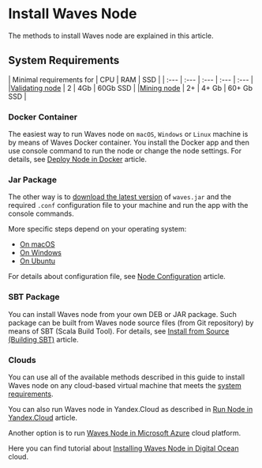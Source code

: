 # Install Waves Node

The methods to install Waves node are explained in this article.

## System Requirements

| Minimal requirements for | CPU | RAM | SSD |
| :--- | :--- | :--- | :--- | :--- |
|[Validating node](/en/blockchain/node/validating-node) | 2 | 4Gb | 60Gb SSD |
|[Mining node](/en/blockchain/node/mining-node) | 2+ | 4+ Gb | 60+ Gb SSD |

### Docker Container

The easiest way to run Waves node on `macOS`, `Windows` or `Linux` machine is by means of Waves Docker container. You install the Docker app and then use console command to run the node or change the node settings. For details, see [Deploy Node in Docker](/en/waves-node/waves-node-in-docker) article.

### Jar Package

The other way is to [download the latest version](https://github.com/wavesplatform/Waves/releases) of `waves.jar` and the required `.conf` configuration file to your machine and run the app with the console commands.

More specific steps depend on your operating system:

* [On macOS](/en/waves-node/how-to-install-a-node/on-mac)
* [On Windows](/en/waves-node/how-to-install-a-node/on-windows)
* [On Ubuntu](/en/waves-node/how-to-install-a-node/on-ubuntu)

For details about configuration file, see [Node Configuration](/en/waves-node/node-configuration) article.

### SBT Package

You can install Waves node from your own DEB or JAR package. Such package can be built from Waves node source files (from Git repository) by means of SBT (Scala Build Tool). For details, see [Install from Source (Building SBT)](/en/waves-node/how-to-build-and-test-a-node.md) article.

### Clouds

You can use all of the available methods described in this guide to install Waves node on any cloud-based virtual machine that meets the [system requirements](System-Requirements).

You can also run Waves node in Yandex.Cloud as described in [Run Node in Yandex.Cloud](/en/waves-node/running-waves-node-in-yandex-cloud) article.

Another option is to run [Waves Node in Microsoft Azure](https://azuremarketplace.microsoft.com/en-us/marketplace/apps/waves.waves_docker?tab=Overview) cloud platform.

Here you can find tutorial about [Installing Waves Node in Digital Ocean](https://www.youtube.com/watch?v=CDmMeZlzKbk&feature=youtu.be) cloud.
